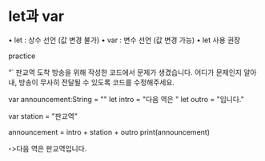 # let과 var
•	let : 상수 선언 (값 변경 불가)
•	var : 변수 선언 (값 변경 가능)
•	let 사용 권장

practice

“`
판교역 도착 방송을 위해 작성한 코드에서 문제가 생겼습니다. 어디가 문제인지 알아내, 방송이 무사히 전달될 수 있도록 코드를 수정해주세요.

var announcement:String = ""
let intro = "다음 역은 "
let outro = "입니다."

var station = "판교역"

announcement = intro + station + outro
print(announcement)

->다음 역은 판교역입니다.
